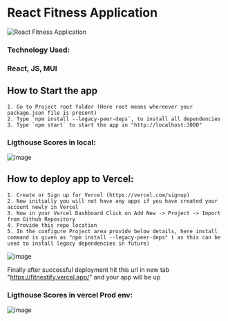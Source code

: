 # React Fitness Application

![React Fitness Application](https://i.ibb.co/Yt9spGc/image.png)

### Technology Used:
### React, JS, MUI

## How to Start the app
    1. Go to Project root folder (Here root means whereever your package.json file is present)
    2. Type `npm install --legacy-peer-deps`, to install all dependencies
    3. Type `npm start` to start the app in "http://localhost:3000"
### Ligthouse Scores in local:
![image](https://github.com/nsridatta/project_fitness_app-jsm/assets/10706953/39a30855-4e0e-46bf-91d9-6b07b17637b7)

## How to deploy app to Vercel:
    1. Create or Sign up for Vercel (https://vercel.com/signup)
    2. Now initially you will not have any apps if you have created your account newly in Vercel
    3. Now in your Vercel Dashboard Click on Add New -> Project -> Import from Github Repository
    4. Provide this repo location
    5. In the configure Project area provide below details, here install command is given as "npm install --legacy-peer-deps" ( as this can be used to install legacy dependencies in future)    
![image](https://github.com/nsridatta/project_fitness_app-jsm/assets/10706953/72063cd4-3501-4e93-910b-0404644c63e3)

Finally after successful deployment hit this url in new tab "https://fitnestify.vercel.app/" and your app will be up 

### Ligthouse Scores in vercel Prod env:
![image](https://github.com/nsridatta/project_fitness_app-jsm/assets/10706953/28151345-badc-49d5-811e-31f13b57c82e)

